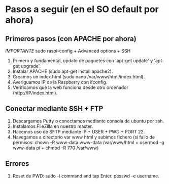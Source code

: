 # Pasos a seguir (en el SO default por ahora)

## Primeros pasos (con APACHE por ahora)
*IMPORTANTE* sudo raspi-config + Advanced options + SSH

1. Primero y fundamental, update de paquetes con 'apt-get update' y 'apt-get upgrade'.
2. Instalar APACHE (sudo apt-get install apache2).
3. Creamos un index.html (sudo nano /var/www/html/index.html).
4. Averiguamos IP de la Raspberry con ifconfig.
5. Verificamos que la web funciona desde otro ordenador (http://IP/index.html).

## Conectar mediante SSH + FTP

1. Descargamos Putty o conectamos mediante consola de ubuntu por ssh.
2. Instalamos FileZilla en nuestro master.
3. Hacemos uso de SFTP mediante IP + USER + PWD + PORT 22.
4. Navegamos a directorio var www html y subimos fichero (si fallo de permisos: chown -R www-data:www-data /var/www/html + usermod -g www-data pi + chmod -R 770 /var/www)


## Errores
1. Reset de PWD:
    sudo -i command and tap Enter.
passwd -e username.
